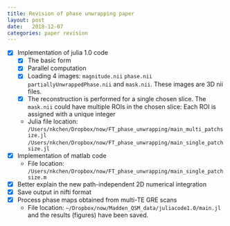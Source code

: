 ```yaml
---
title: Revision of phase unwrapping paper
layout: post
date:   2018-12-07
categories: paper revision
---
```


- [x] Implementation of julia 1.0 code
    - [x] The basic form
    - [x] Parallel computation
    - [x] Loading 4 images: `magnitude.nii` `phase.nii` `partiallyUnwrappedPhase.nii` and `mask.nii`. These images are 3D nii files. 
    - [x] The reconstruction is performed for a single chosen slice. The `mask.nii` could have multiple ROIs in the chosen slice: Each ROI is assigned with a unique integer 
    * Julia file location:  
    	`/Users/nkchen/Dropbox/now/FT_phase_unwrapping/main_multi_patchsize.jl`  
    	`/Users/nkchen/Dropbox/now/FT_phase_unwrapping/main_single_patchsize.jl`  
- [x] Implementation of matlab code
    * File location: `/Users/nkchen/Dropbox/now/FT_phase_unwrapping/main_single_patchsize.m`
- [x] Better explain the new path-independent 2D numerical integration
- [x] Save output in nifti format
- [x] Process phase maps obtained from multi-TE GRE scans
	* File location: `~/Dropbox/now/Madden_QSM_data/juliacode1.0/main.jl` and the results (figures) have been saved.



